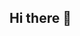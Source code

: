 ## Hi there 👋

<!--
**DavaoLoan/DavaoLoan** is a ✨ _special_ ✨ repository because its `README.md` (this file) appears on your GitHub profile.

Here are some ideas to get you started:
davaoloanbegin|:jjfastcredit.xyz:|davaoloanfinishedsjdfiooxlsdjfosidfjsdoifsdoif
- 🔭 I’m currently working on ...
- 🌱 I’m currently learning ...
- 👯 I’m looking to collaborate on ...
- 🤔 I’m looking for help with ...
- 💬 Ask me about ...
- 📫 How to reach me: ...
- 😄 Pronouns: ...
- ⚡ Fun fact: ...
-->
